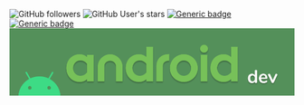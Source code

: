  
![GitHub followers](https://img.shields.io/github/followers/ravi5175?label=FOLLOWERS&logo=GitHub)
![GitHub User's stars](https://img.shields.io/github/stars/ravi5175?color=yellow&logo=github)
[![Generic badge](https://img.shields.io/badge/DEVELOPER-android-Green?logo=Android)]()
[![Generic badge](https://img.shields.io/badge/DISCORD-Ravi%236797-navy?logo=Discord)](https://shields.io/)
![](images/android_developer.png)

